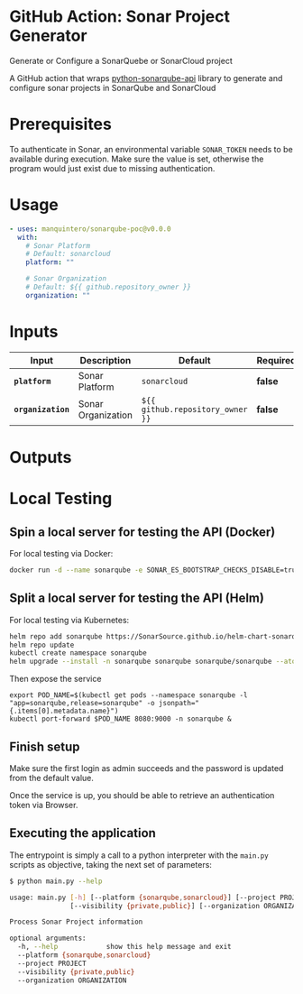 <!-- start title -->

# GitHub Action: Sonar Project Generator

<!-- end title -->
<!-- start description -->

Generate or Configure a SonarQuebe or SonarCloud project

<!-- end description -->

<!-- start contents -->

A GitHub action that wraps [python-sonarqube-api](https://github.com/shijl0925/python-sonarqube-api)
library to generate and configure sonar projects in SonarQube and SonarCloud

# Prerequisites

To authenticate in Sonar, an environmental variable `SONAR_TOKEN` needs to be available during execution. Make sure the value is set, otherwise the program would just exist due to missing authentication.

# Usage

<!-- end contents >

<!-- start usage -->

```yaml
- uses: manquintero/sonarqube-poc@v0.0.0
  with:
    # Sonar Platform
    # Default: sonarcloud
    platform: ""

    # Sonar Organization
    # Default: ${{ github.repository_owner }}
    organization: ""
```

<!-- end usage -->

# Inputs

<!-- start inputs -->

| **Input**          | **Description**    | **Default**                      | **Required** |
| ------------------ | ------------------ | -------------------------------- | ------------ |
| **`platform`**     | Sonar Platform     | `sonarcloud`                     | **false**    |
| **`organization`** | Sonar Organization | `${{ github.repository_owner }}` | **false**    |

<!-- end inputs -->

# Outputs

<!-- start outputs -->
<!-- end outputs -->

<!-- start contents -->

# Local Testing

<!-- start contents -->

## Spin a local server for testing the API (Docker)

For local testing via Docker:

```sh
docker run -d --name sonarqube -e SONAR_ES_BOOTSTRAP_CHECKS_DISABLE=true -p 9000:9000 sonarqube:latest
```

## Split a local server for testing the API (Helm)

For local testing via Kubernetes:

```sh
helm repo add sonarqube https://SonarSource.github.io/helm-chart-sonarqube
helm repo update
kubectl create namespace sonarqube
helm upgrade --install -n sonarqube sonarqube sonarqube/sonarqube --atomic --debug
```

Then expose the service

```
export POD_NAME=$(kubectl get pods --namespace sonarqube -l "app=sonarqube,release=sonarqube" -o jsonpath="{.items[0].metadata.name}")
kubectl port-forward $POD_NAME 8080:9000 -n sonarqube &
```

## Finish setup

Make sure the first login as admin succeeds and the password is updated from the default value.

Once the service is up, you should be able to retrieve an authentication token via Browser.

## Executing the application

The entrypoint is simply a call to a python interpreter with the `main.py` scripts as objective, taking the next set of parameters:

```sh
$ python main.py --help

usage: main.py [-h] [--platform {sonarqube,sonarcloud}] [--project PROJECT]
               [--visibility {private,public}] [--organization ORGANIZATION]

Process Sonar Project information

optional arguments:
  -h, --help            show this help message and exit
  --platform {sonarqube,sonarcloud}
  --project PROJECT
  --visibility {private,public}
  --organization ORGANIZATION
```

<!-- end contents -->
